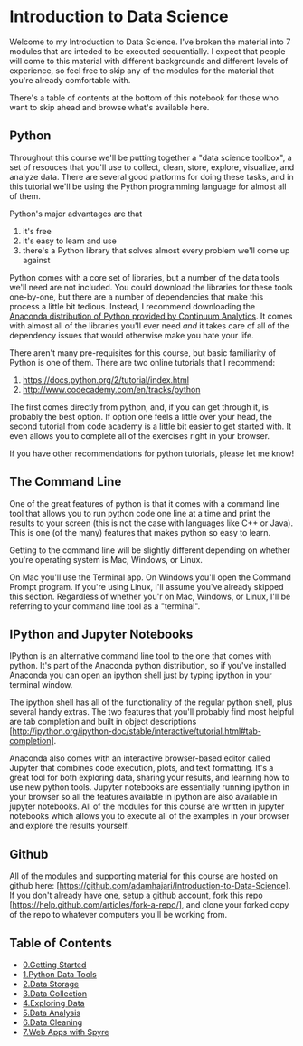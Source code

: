 Introduction to Data Science
====
Welcome to my Introduction to Data Science. I've broken the material into 7 modules that are inteded to be executed sequentially. I expect that people will come to this material with different backgrounds and different levels of experience, so feel free to skip any of the modules for the material that you're already comfortable with.

There's a table of contents at the bottom of this notebook for those who want to skip ahead and browse what's available here.

Python
-----
Throughout this course we'll be putting together a "data science toolbox", a set of resouces that you'll use to collect, clean, store, explore, visualize, and analyze data. There are several good platforms for doing these tasks, and in this tutorial we'll be using the Python programming language for almost all of them.

Python's major advantages are that

1. it's free
2. it's easy to learn and use
3. there's a Python library that solves almost every problem we'll come up against

Python comes with a core set of libraries, but a number of the data tools we'll need are not included. You could download the libraries for these tools one-by-one, but there are a number of dependencies that make this process a little bit tedious. Instead, I recommend downloading the [Anaconda distribution of Python provided by Continuum Analytics](https://docs.continuum.io/anaconda/install). It comes with almost all of the libraries you'll ever need *and* it takes care of all of the dependency issues that would otherwise make you hate your life.

There aren't many pre-requisites for this course, but basic familiarity of Python is one of them. There are two online tutorials that I recommend:

1. https://docs.python.org/2/tutorial/index.html
2. http://www.codecademy.com/en/tracks/python

The first comes directly from python, and, if you can get through it, is probably the best option. If option one feels a little over your head, the second tutorial from code academy is a little bit easier to get started with. It even allows you to complete all of the exercises right in your browser.

If you have other recommendations for python tutorials, please let me know!

The Command Line
--
One of the great features of python is that it comes with a command line tool that allows you to run python code one line at a time and print the results to your screen (this is not the case with languages like C++ or Java). This is one (of the many) features that makes python so easy to learn.

Getting to the command line will be slightly different depending on whether you're operating system is Mac, Windows, or Linux.

On Mac you'll use the Terminal app. On Windows you'll open the Command Prompt program. If you're using Linux, I'll assume you've already skipped this section. Regardless of whether you'r on Mac, Windows, or Linux, I'll be referring to your command line tool as a "terminal".

IPython and Jupyter Notebooks
--
IPython is an alternative command line tool to the one that comes with python. It's part of the Anaconda python distribution, so if you've installed Anaconda you can open an ipython shell just by typing ipython in your terminal window.

The ipython shell has all of the functionality of the regular python shell, plus several handy extras. The two features that you'll probably find most helpful are tab completion and built in object descriptions [http://ipython.org/ipython-doc/stable/interactive/tutorial.html#tab-completion].

Anaconda also comes with an interactive browser-based editor called Jupyter that combines code execution, plots, and text formatting. It's a great tool for both exploring data, sharing your results, and learning how to use new python tools. Jupyter notebooks are essentially running ipython in your browser so all the features available in ipython are also available in jupyter notebooks. All of the modules for this course are written in jupyter notebooks which allows you to execute all of the examples in your browser and explore the results yourself.


Github
--
All of the modules and supporting material for this course are hosted on github here: [https://github.com/adamhajari/Introduction-to-Data-Science]. If you don't already have one, setup a github account, fork this repo [https://help.github.com/articles/fork-a-repo/], and clone your forked copy of the repo to whatever computers you'll be working from.

Table of Contents
---
- [0.Getting Started](https://github.com/adamhajari/Introduction-to-Data-Science/blob/master/0_Getting_Started.ipynb)
- [1.Python Data Tools](https://github.com/adamhajari/Introduction-to-Data-Science/blob/master/1_Python_Data_Tools.ipynb)
- [2.Data Storage](https://github.com/adamhajari/Introduction-to-Data-Science/blob/master/2_Storing_Data_Module.ipynb)
- [3.Data Collection](https://github.com/adamhajari/Introduction-to-Data-Science/blob/master/3_Data_Collection.ipynb)
- [4.Exploring Data](https://github.com/adamhajari/Introduction-to-Data-Science/blob/master/4_Exploring_Data.ipynb)
- [5.Data Analysis](https://github.com/adamhajari/Introduction-to-Data-Science/blob/master/5_Data_Analysis.ipynb)
- [6.Data Cleaning](https://github.com/adamhajari/Introduction-to-Data-Science/blob/master/6_Data_Cleaning.ipynb)
- [7.Web Apps with Spyre](https://github.com/adamhajari/Introduction-to-Data-Science/blob/master/7_Web_Apps.ipynb)
